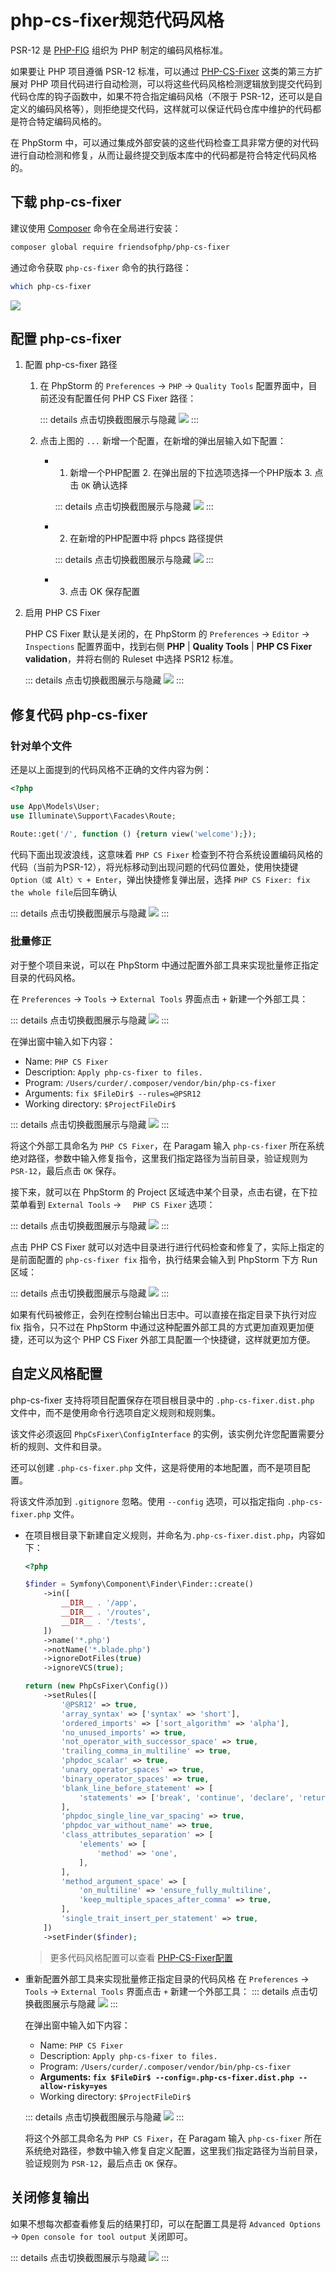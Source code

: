 # php-cs-fixer规范代码风格

PSR-12 是 [PHP-FIG](https://www.php-fig.org/) 组织为 PHP 制定的编码风格标准。

如果要让 PHP 项目遵循 PSR-12 标准，可以通过 [PHP-CS-Fixer](https://packagist.org/packages/friendsofphp/php-cs-fixer) 这类的第三方扩展对 PHP 项目代码进行自动检测，可以将这些代码风格检测逻辑放到提交代码到代码仓库的钩子函数中，如果不符合指定编码风格（不限于 PSR-12，还可以是自定义的编码风格等），则拒绝提交代码，这样就可以保证代码仓库中维护的代码都是符合特定编码风格的。

在 PhpStorm 中，可以通过集成外部安装的这些代码检查工具非常方便的对代码进行自动检测和修复，从而让最终提交到版本库中的代码都是符合特定代码风格的。

## 下载 php-cs-fixer

建议使用 [Composer](https://getcomposer.org/download/) 命令在全局进行安装：

```bash
composer global require friendsofphp/php-cs-fixer
```

通过命令获取 `php-cs-fixer` 命令的执行路径：

```bash
which php-cs-fixer
```

![](./images/php-cs-fixer-processing-code-style/which-php-cs-fixer-get-bin-path.png)

## 配置 php-cs-fixer

1. 配置 php-cs-fixer 路径

    1. 在 PhpStorm 的 `Preferences` -> `PHP` -> `Quality Tools` 配置界面中，目前还没有配置任何 PHP CS Fixer 路径：
    
        ::: details 点击切换截图展示与隐藏
        ![](./images/php-cs-fixer-processing-code-style/config-php-cs-fixer-integration.png)
        :::
 
    
    2. 点击上图的 `...` 新增一个配置，在新增的弹出层输入如下配置：
        
        - 1. 新增一个PHP配置 2. 在弹出层的下拉选项选择一个PHP版本 3. 点击 `OK` 确认选择
        
            ::: details 点击切换截图展示与隐藏
            ![](./images/php-cs-fixer-processing-code-style/config-php-cs-fixer-path-step1.png)
            :::

        - 2. 在新增的PHP配置中将 phpcs 路径提供
            
            ::: details 点击切换截图展示与隐藏
            ![](./images/php-cs-fixer-processing-code-style/config-php-cs-fixer-path-step2.png)
            :::

        - 3. 点击 OK 保存配置

2. 启用 PHP CS Fixer

    PHP CS Fixer 默认是关闭的，在 PhpStorm 的 `Preferences` -> `Editor` -> `Inspections` 配置界面中，找到右侧 **PHP** | **Quality Tools** | **PHP CS Fixer validation**，并将右侧的 Ruleset 中选择 PSR12 标准。
    
    ::: details 点击切换截图展示与隐藏
    ![](./images/php-cs-fixer-processing-code-style/enable-php-cs-fixer-inspection-use-psr12.png)
    :::

## 修复代码 php-cs-fixer

### 针对单个文件

还是以上面提到的代码风格不正确的文件内容为例：

```php
<?php

use App\Models\User;
use Illuminate\Support\Facades\Route;

Route::get('/', function () {return view('welcome');});
```

代码下面出现波浪线，这意味着 `PHP CS Fixer` 检查到不符合系统设置编码风格的代码（当前为PSR-12），将光标移动到出现问题的代码位置处，使用快捷键 `Option（或 Alt）⌥ + Enter`，弹出快捷修复弹出层，选择 `PHP CS Fixer: fix the whole file`后回车确认

::: details 点击切换截图展示与隐藏
![](./images/php-cs-fixer-processing-code-style/php-cs-fixer-fix-the-whole-file.png)
:::

### 批量修正

对于整个项目来说，可以在 PhpStorm 中通过配置外部工具来实现批量修正指定目录的代码风格。

在 `Preferences` -> `Tools` -> `External Tools` 界面点击 `+` 新建一个外部工具：

::: details 点击切换截图展示与隐藏
![](./images/php-cs-fixer-processing-code-style/add-new-external-tool-for-php-cs-fixer.png)
:::

在弹出窗中输入如下内容：

- Name: `PHP CS Fixer`
- Description: `Apply php-cs-fixer to files.`
- Program: `/Users/curder/.composer/vendor/bin/php-cs-fixer`
- Arguments: `fix $FileDir$ --rules=@PSR12`
- Working directory: `$ProjectFileDir$`

::: details 点击切换截图展示与隐藏
![](./images/php-cs-fixer-processing-code-style/config-php-cs-fixer-for-external-tool.png)
:::

将这个外部工具命名为 `PHP CS Fixer`，在 Paragam 输入 `php-cs-fixer` 所在系统绝对路径，参数中输入修复指令，这里我们指定路径为当前目录，验证规则为 `PSR-12`，最后点击 `OK` 保存。


接下来，就可以在 PhpStorm 的 Project 区域选中某个目录，点击右键，在下拉菜单看到 `External Tools` -> `  PHP CS Fixer` 选项：

::: details 点击切换截图展示与隐藏
![](./images/php-cs-fixer-processing-code-style/apply-external-tool-php-cs-fixer.png)
:::

点击 PHP CS Fixer 就可以对选中目录进行进行代码检查和修复了，实际上指定的是前面配置的 `php-cs-fixer fix` 指令，执行结果会输入到 PhpStorm 下方 Run 区域：

::: details 点击切换截图展示与隐藏
![](./images/php-cs-fixer-processing-code-style/run-external-tool-php-cs-fixer.png)
:::

如果有代码被修正，会列在控制台输出日志中。可以直接在指定目录下执行对应 fix 指令，只不过在 PhpStorm 中通过这种配置外部工具的方式更加直观更加便捷，还可以为这个 PHP CS Fixer 外部工具配置一个快捷键，这样就更加方便。


## 自定义风格配置

php-cs-fixer 支持将项目配置保存在项目根目录中的 `.php-cs-fixer.dist.php` 文件中，而不是使用命令行选项自定义规则和规则集。

该文件必须返回 `PhpCsFixer\ConfigInterface` 的实例，该实例允许您配置需要分析的规则、文件和目录。

还可以创建 `.php-cs-fixer.php` 文件，这是将使用的本地配置，而不是项目配置。

将该文件添加到 `.gitignore` 忽略。使用 `--config` 选项，可以指定指向 `.php-cs-fixer.php` 文件。

- 在项目根目录下新建自定义规则，并命名为`.php-cs-fixer.dist.php`，内容如下：

    ```php
    <?php

    $finder = Symfony\Component\Finder\Finder::create()
        ->in([
            __DIR__ . '/app',
            __DIR__ . '/routes',
            __DIR__ . '/tests',
        ])
        ->name('*.php')
        ->notName('*.blade.php')
        ->ignoreDotFiles(true)
        ->ignoreVCS(true);

    return (new PhpCsFixer\Config())
        ->setRules([
            '@PSR12' => true,
            'array_syntax' => ['syntax' => 'short'],
            'ordered_imports' => ['sort_algorithm' => 'alpha'],
            'no_unused_imports' => true,
            'not_operator_with_successor_space' => true,
            'trailing_comma_in_multiline' => true,
            'phpdoc_scalar' => true,
            'unary_operator_spaces' => true,
            'binary_operator_spaces' => true,
            'blank_line_before_statement' => [
                'statements' => ['break', 'continue', 'declare', 'return', 'throw', 'try'],
            ],
            'phpdoc_single_line_var_spacing' => true,
            'phpdoc_var_without_name' => true,
            'class_attributes_separation' => [
                'elements' => [
                    'method' => 'one',
                ],
            ],
            'method_argument_space' => [
                'on_multiline' => 'ensure_fully_multiline',
                'keep_multiple_spaces_after_comma' => true,
            ],
            'single_trait_insert_per_statement' => true,
        ])
        ->setFinder($finder);
    ```

    > 更多代码风格配置可以查看 [PHP-CS-Fixer配置](https://mlocati.github.io/php-cs-fixer-configurator/)

- 重新配置外部工具来实现批量修正指定目录的代码风格
    在 `Preferences` -> `Tools` -> `External Tools` 界面点击 `+` 新建一个外部工具：
    ::: details 点击切换截图展示与隐藏
    ![](./images/php-cs-fixer-processing-code-style/add-new-external-tool-for-php-cs-fixer.png)
    :::

    在弹出窗中输入如下内容：

    - Name: `PHP CS Fixer`
    - Description: `Apply php-cs-fixer to files.`
    - Program: `/Users/curder/.composer/vendor/bin/php-cs-fixer`
    - **Arguments: `fix $FileDir$ --config=.php-cs-fixer.dist.php --allow-risky=yes`**
    - Working directory: `$ProjectFileDir$`

    ::: details 点击切换截图展示与隐藏
    ![](./images/php-cs-fixer-processing-code-style/config-php-cs-fixer-for-external-tool-using-custom-config-file.png)
    :::

    将这个外部工具命名为 `PHP CS Fixer`，在 Paragam 输入 `php-cs-fixer` 所在系统绝对路径，参数中输入修复自定义配置，这里我们指定路径为当前目录，验证规则为 `PSR-12`，最后点击 `OK` 保存。


## 关闭修复输出

如果不想每次都查看修复后的结果打印，可以在配置工具是将 `Advanced Options` -> `Open console for tool output` 关闭即可。

::: details 点击切换截图展示与隐藏
![](./images/php-cs-fixer-processing-code-style/close-output-for-php-cs-fixer.png)
:::
